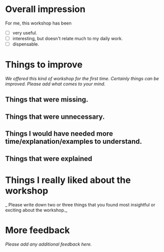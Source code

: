 # Overall impression

For me, this workshop has been

- [ ] very useful.
- [ ] interesting, but doesn't relate much to my daily work.
- [ ] dispensable.

# Things to improve

_We offered this kind of workshop for the first time. Certainly things can be improved. Please add what comes to your mind._

## Things that were missing.


## Things that were unnecessary.


## Things I would have needed more time/explanation/examples to understand.


## Things that were explained


# Things I really liked about the workshop

_ Please write down two or three things that you found most insightful or exciting about the workshop._


# More feedback

_Please add any additional feedback here._